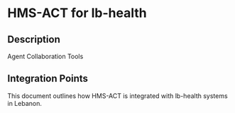 # HMS-ACT for lb-health

## Description

Agent Collaboration Tools

## Integration Points

This document outlines how HMS-ACT is integrated with lb-health systems in Lebanon.
